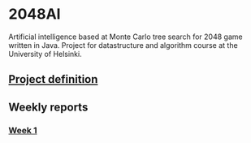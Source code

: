 # 2048AI
Artificial intelligence based at Monte Carlo tree search for 2048 game written in Java. Project for datastructure and algorithm course at the University of Helsinki.
## [Project definition](../documents/project_definition.md)
## Weekly reports
### [Week 1](../documents/week1.md)